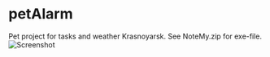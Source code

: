 # petAlarm
Pet project for tasks and weather Krasnoyarsk. See NoteMy.zip for exe-file.
![Screenshot](https://github.com/Pavel-Robot/petAlarm/assets/50141984/31b9aebd-2bf6-455d-a82e-9df0f2b065c5)
